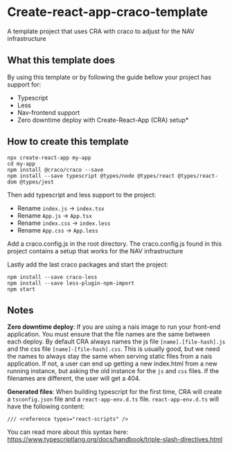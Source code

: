# Create-react-app-craco-template
A template project that uses CRA with craco to adjust for the NAV infrastructure

## What this template does
By using this template or by following the guide bellow your project has support for:
 - Typescript
 - Less
 - Nav-frontend support
 - Zero downtime deploy with Create-React-App (CRA) setup*

## How to create this template
```
npx create-react-app my-app
cd my-app
npm install @craco/craco --save
npm install --save typescript @types/node @types/react @types/react-dom @types/jest
```

Then add typescript and less support to the project:
 - Rename `index.js` -> `index.tsx`
 - Rename `App.js` -> `App.tsx`
 - Rename `index.css` -> `index.less`
 - Rename `App.css` -> `App.less`

Add a craco.config.js in the root directory. The craco.config.js found in this project contains a setup that works for the NAV infrastructure

Lastly add the last craco packages and start the project:
```
npm install --save craco-less
npm install --save less-plugin-npm-import
npm start
```

## Notes
**Zero downtime deploy**: If you are using a nais image to run your front-end application. You must ensure that the file names are the same between each deploy. By default CRA always names the js file `[name].[file-hash].js` and the css file `[name]-[file-hash].css`. This is usually good, but we need the names to always stay the same when serving static files from a nais application. If not, a user can end up getting a new index.html from a new running instance, but asking the old instance for the `js` and `css` files. If the filenames are different, the user will get a 404.

**Generated files**: When building typescript for the first time, CRA will create a `tsconfig.json` file and a `react-app-env.d.ts` file. `react-app-env.d.ts` will have the following content:
```
/// <reference types="react-scripts" />
```
You can read more about this syntax here: https://www.typescriptlang.org/docs/handbook/triple-slash-directives.html
